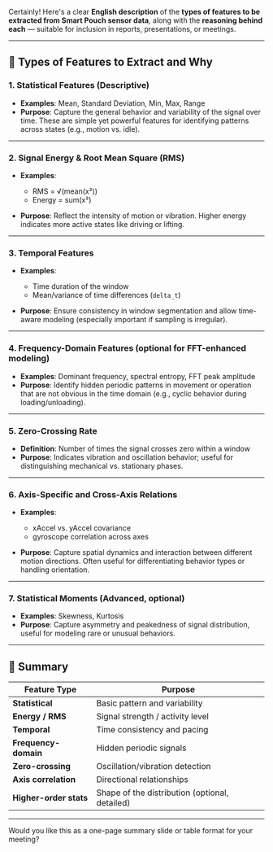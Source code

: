 Certainly! Here's a clear **English description** of the **types of features to be extracted from Smart Pouch sensor data**, along with the **reasoning behind each** — suitable for inclusion in reports, presentations, or meetings.

---

## 🎯 **Types of Features to Extract and Why**

### 1. **Statistical Features (Descriptive)**

* **Examples**: Mean, Standard Deviation, Min, Max, Range
* **Purpose**: Capture the general behavior and variability of the signal over time. These are simple yet powerful features for identifying patterns across states (e.g., motion vs. idle).

---

### 2. **Signal Energy & Root Mean Square (RMS)**

* **Examples**:

  * RMS = √(mean(x²))
  * Energy = sum(x²)
* **Purpose**: Reflect the intensity of motion or vibration. Higher energy indicates more active states like driving or lifting.

---

### 3. **Temporal Features**

* **Examples**:

  * Time duration of the window
  * Mean/variance of time differences (`delta_t`)
* **Purpose**: Ensure consistency in window segmentation and allow time-aware modeling (especially important if sampling is irregular).

---

### 4. **Frequency-Domain Features (optional for FFT-enhanced modeling)**

* **Examples**: Dominant frequency, spectral entropy, FFT peak amplitude
* **Purpose**: Identify hidden periodic patterns in movement or operation that are not obvious in the time domain (e.g., cyclic behavior during loading/unloading).

---

### 5. **Zero-Crossing Rate**

* **Definition**: Number of times the signal crosses zero within a window
* **Purpose**: Indicates vibration and oscillation behavior; useful for distinguishing mechanical vs. stationary phases.

---

### 6. **Axis-Specific and Cross-Axis Relations**

* **Examples**:

  * xAccel vs. yAccel covariance
  * gyroscope correlation across axes
* **Purpose**: Capture spatial dynamics and interaction between different motion directions. Often useful for differentiating behavior types or handling orientation.

---

### 7. **Statistical Moments (Advanced, optional)**

* **Examples**: Skewness, Kurtosis
* **Purpose**: Capture asymmetry and peakedness of signal distribution, useful for modeling rare or unusual behaviors.

---

## 📌 Summary

| Feature Type           | Purpose                                        |
| ---------------------- | ---------------------------------------------- |
| **Statistical**        | Basic pattern and variability                  |
| **Energy / RMS**       | Signal strength / activity level               |
| **Temporal**           | Time consistency and pacing                    |
| **Frequency-domain**   | Hidden periodic signals                        |
| **Zero-crossing**      | Oscillation/vibration detection                |
| **Axis correlation**   | Directional relationships                      |
| **Higher-order stats** | Shape of the distribution (optional, detailed) |

---

Would you like this as a one-page summary slide or table format for your meeting?
